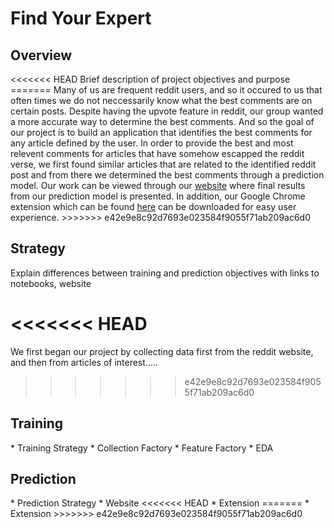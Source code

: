 <h1>Find Your Expert</h1>

<h2>Overview</h2>
<<<<<<< HEAD
Brief description of project objectives and purpose
=======
Many of us are frequent reddit users, and so it occured to us that often times we do not neccessarily know what the best comments are on certain posts. Despite having the upvote feature in reddit, our group wanted a more accurate way to determine the best comments. And so the goal of our project is to build an application that identifies the best comments for any article defined by the user. In order to provide the best and most relevent comments for articles that have somehow escapped the reddit verse, we first found similar articles that are related to the identified reddit post and from there we determined the best comments through a prediction model. Our work can be viewed through our <a href="http://ukeeem.github.io/CS109-Project-//">website</a> where final results from our prediction model is presented. In addition, our Google Chrome extension which can be found <a href="http://ukeeem.github.io/CS109-Project-//extension/">here</a> can be downloaded for easy user experience. 
>>>>>>> e42e9e8c92d7693e023584f9055f71ab209ac6d0

<h2>Strategy</h2>
Explain differences between training and prediction objectives with links to notebooks, website

<<<<<<< HEAD
=======
We first began our project by collecting data first from the reddit website, and then from articles of interest.....

>>>>>>> e42e9e8c92d7693e023584f9055f71ab209ac6d0
<h2>Training</h2>
* Training Strategy
* Collection Factory
* Feature Factory
* EDA 

<h2>Prediction</h2>
* Prediction Strategy
* Website
<<<<<<< HEAD
* Extension
=======
* Extension
>>>>>>> e42e9e8c92d7693e023584f9055f71ab209ac6d0
